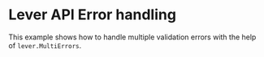 # Lever API Error handling

This example shows how to handle multiple validation errors with the help of `lever.MultiErrors`.
